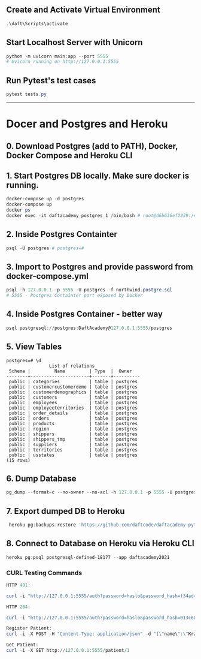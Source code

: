 ## Create and Activate Virtual Environment
```PowerShell
.\daft\Scripts\activate
```

## Start Localhost Server with Unicorn
```PowerShell
python -m uvicorn main:app --port 5555
# Uvicorn running on http://127.0.0.1:5555
```

## Run Pytest's test cases
```PowerShell
pytest tests.py
```

<hr>

# Docer and Postgres and Heroku
## 0. Download Postgres (add to PATH), Docker, Docker Compose and Heroku CLI

## 1. Start Postgres DB locally. Make sure docker is running.
```PowerShell
docker-compose up -d postgres
docker-compose up 
docker ps
docker exec -it daftacademy_postgres_1 /bin/bash # root@d6b636ef2239:/#
```

## 2. Inside Postgres Containter
```PowerShell
psql -U postgres # postgres=#
```

## 3. Import to Postgres and provide password from docker-compose.yml
```PowerShell
psql -h 127.0.0.1 -p 5555 -U postgres -f northwind.postgre.sql
# 5555 - Postgres Containter port exposed by Docker 
```

## 4. Inside Postgres Container - better way
```PowerShell
psql postgresql://postgres:DaftAcademy@127.0.0.1:5555/postgres
```

## 5. View Tables
```psql
postgres=# \d
                List of relations
 Schema |         Name         | Type  |  Owner
--------+----------------------+-------+----------
 public | categories           | table | postgres
 public | customercustomerdemo | table | postgres
 public | customerdemographics | table | postgres
 public | customers            | table | postgres
 public | employees            | table | postgres
 public | employeeterritories  | table | postgres
 public | order_details        | table | postgres
 public | orders               | table | postgres
 public | products             | table | postgres
 public | region               | table | postgres
 public | shippers             | table | postgres
 public | shippers_tmp         | table | postgres
 public | suppliers            | table | postgres
 public | territories          | table | postgres
 public | usstates             | table | postgres
(15 rows)
```

## 6. Dump Database
```PowerShell
pg_dump --format=c --no-owner --no-acl -h 127.0.0.1 -p 5555 -U postgres > northwind.sql.dump 
```
## 7. Export dumped DB to Heroku
```PowerShell
 heroku pg:backups:restore 'https://github.com/daftcode/daftacademy-python_levelup-spring2021/raw/master/5_O_jak_ORM/dumps/northwind.sql.dump' postgresql-defined-18177 --app daftacademy2021 --confirm daftacademy2021
```

## 8. Connect to Database on Heroku via Heroku CLI
```PowerShell
heroku pg:psql postgresql-defined-18177 --app daftacademy2021
```

### CURL Testing Commands
```PowerShell
HTTP 401:

curl -i "http://127.0.0.1:5555/auth?password=haslo&password_hash=f34ad4b3ae1e2cf33092e2abb60dc0444781c15d0e2e9ecdb37e4b14176a0164027b05900e09fa0f61a1882e0b89fbfa5dcfcc9765dd2ca4377e2c794837e091"

HTTP 204:

curl -i "http://127.0.0.1:5555/auth?password=haslo&password_hash=013c6889f799cd986a735118e1888727d1435f7f623d05d58c61bf2cd8b49ac90105e5786ceaabd62bbc27336153d0d316b2d13b36804080c44aa6198c533215"

Register Patient:
curl -i -X POST -H "Content-Type: application/json" -d "{\"name\":\"Krzysztof\", \"surname\":\"Jakubiak\"}" http://127.0.0.1:5555/register

Get Patient:
curl -i -X GET http://127.0.0.1:5555/patient/1
```
